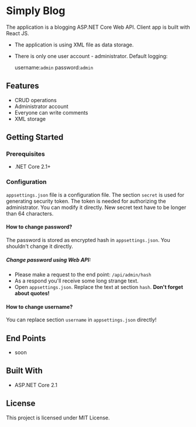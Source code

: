 # Simply Blog
The application is a blogging ASP.NET Core Web API. 
Client app is built with React JS.

* The application is using XML file as data storage. 

* There is only one user account - administrator. Default logging:

    username:``` admin ```
    password:``` admin ```

## Features
* CRUD operations
* Administrator account
* Everyone can write comments
* XML storage 

## Getting Started
### Prerequisites
* .NET Core 2.1+

### Configuration
```appsettings.json``` file is a configuration file.
The section ```secret``` is used for generating security token. The token is needed for authorizing the administrator. You can modify it directly. New secret text have to be longer than 64 characters.

#### How to change password?
The password is stored as encrypted hash in ```appsettings.json```. You shouldn't change it directly. 

##### Change password using Web API:
* Please make a request to the end point:
```/api/admin/hash```
* As a respond you'll receive some long strange text. 
* Open ```appsettings.json```. Replace the text at section ```hash```. 
**Don't forget about quotes!**

#### How to change username?
You can replace section ```username``` in ```appsettings.json``` directly!

## End Points
* soon

## Built With
* ASP.NET Core 2.1

## License
This project is licensed under MIT License.

